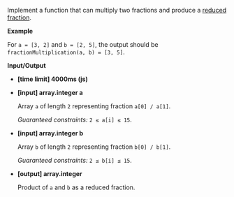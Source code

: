 ﻿Implement a function that can multiply two fractions and produce a [reduced fraction](keyword://reduced-fraction).

**Example**

For `a = [3, 2]` and `b = [2, 5]`, the output should be
`fractionMultiplication(a, b) = [3, 5]`.

**Input/Output**

*   **[time limit] 4000ms (js)**

*   **[input] array.integer a**

    Array `a` of length `2` representing fraction `a[0] / a[1]`.

    _Guaranteed constraints:_
    `2 ≤ a[i] ≤ 15`.

*   **[input] array.integer b**

    Array `b` of length `2` representing fraction `b[0] / b[1]`.

    _Guaranteed constraints:_
    `2 ≤ b[i] ≤ 15`.

*   **[output] array.integer**

    Product of `a` and `b` as a reduced fraction.